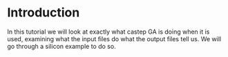 # Introduction

In this tutorial we will look at exactly what castep GA is doing when it is used, examining what the input files do what the output files tell us. We will go through a silicon example to do so.

